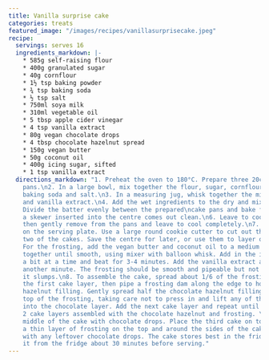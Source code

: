 ```yaml
---
title: Vanilla surprise cake
categories: treats
featured_image: "/images/recipes/vanillasurprisecake.jpeg"
recipe:
  servings: serves 16
  ingredients_markdown: |-
    * 585g self-raising flour
    * 400g granulated sugar
    * 40g cornflour
    * 1½ tsp baking powder
    * ¾ tsp baking soda
    * ½ tsp salt
    * 750ml soya milk
    * 310ml vegetable oil
    * 5 tbsp apple cider vinegar
    * 4 tsp vanilla extract
    * 80g vegan chocolate drops
    * 4 tbsp chocolate hazelnut spread
    * 150g vegan butter
    * 50g coconut oil
    * 400g icing sugar, sifted
    * 1 tsp vanilla extract
  directions_markdown: "1. Preheat the oven to 180°C. Prepare three 20cm round cake
    pans.\n2. In a large bowl, mix together the flour, sugar, cornflour, baking powder,
    baking soda and salt.\n3. In a measuring jug, whisk together the milk, oil, vinegar
    and vanilla extract.\n4. Add the wet ingredients to the dry and mix until combined.
    Divide the batter evenly between the prepared\ncake pans and bake for 35 minutes, until
    a skewer inserted into the centre comes out clean.\n6. Leave to cool for 10 minutes,
    then gently remove from the pans and leave to cool completely.\n7. Place one cake
    on the serving plate. Use a large round cookie cutter to cut out the centre of
    two of the cakes. Save the centre for later, or use them to layer on top if desired.\n7.
    For the frosting, add the vegan butter and coconut oil to a medium bowl. Beat
    together until smooth, using mixer with balloon whisk. Add in the icing sugar
    a bit at a time and beat for 3-4 minutes. Add the vanilla extract and beat for
    another minute. The frosting should be smooth and pipeable but not so soft that
    it slumps.\n8. To assemble the cake, spread about 1/6 of the frosting evenly over
    the first cake layer, then pipe a frosting dam along the edge to hold the chocolate
    hazelnut filling. Gently spread half the chocolate hazelnut filling over\nthe
    top of the frosting, taking care not to press in and lift any of the buttercream
    into the chocolate layer. Add the next cake layer and repeat until you have your
    2 cake layers assembled with the chocolate hazelnut and frosting. \n9. Fill the
    middle of the cake with chocolate drops. Place the third cake on top.\n10. Smooth
    a thin layer of frosting on the top and around the sides of the cake.\n11. Top
    with any leftover chocolate drops. The cake stores best in the fridge. Remove
    it from the fridge about 30 minutes before serving."
---
```

